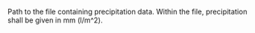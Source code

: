 
Path to the file containing precipitation data. Within the file, precipitation shall be given in mm (l/m^2).
